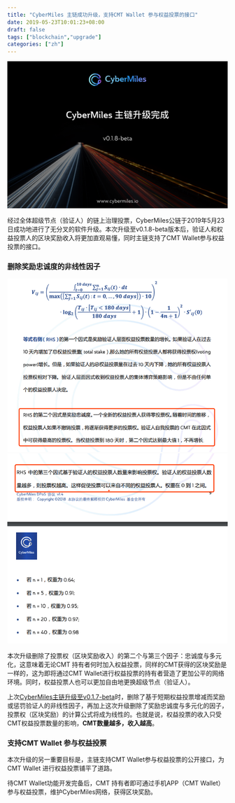 ```yaml
---
title: "CyberMiles 主链成功升级，支持CMT Wallet 参与权益投票的接口"
date: 2019-05-23T10:01:23+08:00
draft: false
tags: ["blockchain","upgrade"]
categories: ["zh"] 
---
```


![](/images/20190523-mainnet-upgrade-01.png)

经过全体超级节点（验证人）的链上治理投票，CyberMiles公链于2019年5月23日成功地进行了无分叉的软件升级。本次升级至v0.1.8-beta版本后，验证人和权益投票人的区块奖励收入将更加直观易懂，同时主链支持了CMT Wallet参与权益投票的接口。

### 删除奖励忠诚度的非线性因子

![](/images/20190523-mainnet-upgrade-02.png)
![](/images/20190523-mainnet-upgrade-03.png)

本次升级删除了投票权（区块奖励收入）的第二个与第三个因子：忠诚度与多元化，这意味着无论CMT 持有者何时加入权益投票，同样的CMT获得的区块奖励是一样的，这为即将通过CMT Wallet进行权益投票的持有者营造了更加公平的网络环境。同时，权益投票人也可以更加自由地更换超级节点（验证人）。

上次[CyberMiles主链升级至v0.1.7-beta](https://blog.cybermiles.io/post/20190404-mainnetupdate-zh/)时，删除了基于短期权益投票增减而奖励或惩罚验证人的非线性因子，再加上这次升级删除了奖励忠诚度与多元化的因子，投票权（区块奖励）的计算公式将成为线性的。也就是说，权益投票的收入只受CMT权益投票数量的影响，**CMT数量越多，收入越高**。

### 支持CMT Wallet 参与权益投票

本次升级的另一重要目标是，主链支持CMT Wallet参与权益投票的公开接口，为CMT Wallet 进行权益投票铺平了道路。

待CMT Wallet功能开发完备后，CMT 持有者即可通过手机APP（CMT Wallet）参与权益投票，维护CyberMiles网络，获得区块奖励。

